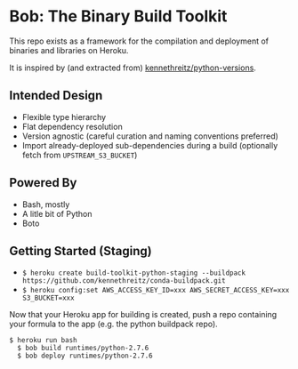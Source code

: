 # Bob: The Binary Build Toolkit

This repo exists as a framework for the compilation and deployment of binaries and libraries on Heroku.

It is inspired by (and extracted from) [kennethreitz/python-versions](https://github.com/kennethreitz/python-versions).

## Intended Design

- Flexible type hierarchy
- Flat dependency resolution
- Version agnostic (careful curation and naming conventions preferred)
- Import already-deployed sub-dependencies during a build (optionally fetch from `UPSTREAM_S3_BUCKET`)

## Powered By

- Bash, mostly
- A litle bit of Python
- Boto

## Getting Started (Staging)

 * `$ heroku create build-toolkit-python-staging --buildpack https://github.com/kennethreitz/conda-buildpack.git`
 * `$ heroku config:set AWS_ACCESS_KEY_ID=xxx AWS_SECRET_ACCESS_KEY=xxx S3_BUCKET=xxx`

Now that your Heroku app for building is created, push a repo containing your formula to the app (e.g. the python buildpack repo). 

```
$ heroku run bash
  $ bob build runtimes/python-2.7.6
  $ bob deploy runtimes/python-2.7.6


